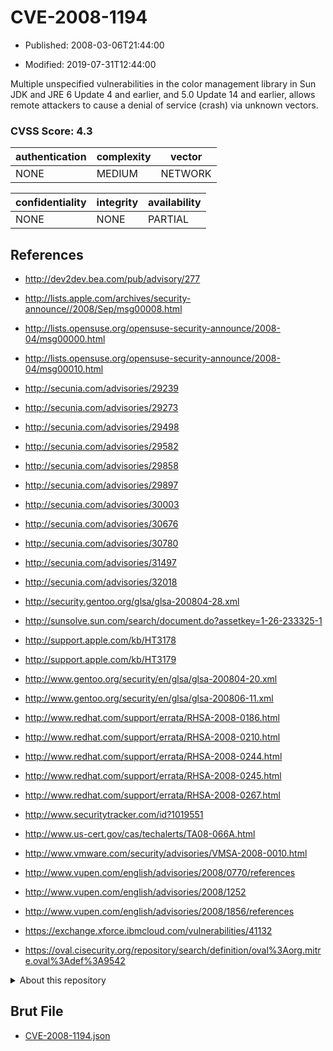 # CVE-2008-1194

- Published: 2008-03-06T21:44:00

- Modified: 2019-07-31T12:44:00

Multiple unspecified vulnerabilities in the color management library in Sun JDK and JRE 6 Update 4 and earlier, and 5.0 Update 14 and earlier, allows remote attackers to cause a denial of service (crash) via unknown vectors.

### CVSS Score: **4.3**

| authentication | complexity | vector |
| --- | --- | --- |
| NONE | MEDIUM | NETWORK |

| confidentiality | integrity | availability |
| --- | --- | --- |
| NONE | NONE | PARTIAL |

## References

* http://dev2dev.bea.com/pub/advisory/277

* http://lists.apple.com/archives/security-announce//2008/Sep/msg00008.html

* http://lists.opensuse.org/opensuse-security-announce/2008-04/msg00000.html

* http://lists.opensuse.org/opensuse-security-announce/2008-04/msg00010.html

* http://secunia.com/advisories/29239

* http://secunia.com/advisories/29273

* http://secunia.com/advisories/29498

* http://secunia.com/advisories/29582

* http://secunia.com/advisories/29858

* http://secunia.com/advisories/29897

* http://secunia.com/advisories/30003

* http://secunia.com/advisories/30676

* http://secunia.com/advisories/30780

* http://secunia.com/advisories/31497

* http://secunia.com/advisories/32018

* http://security.gentoo.org/glsa/glsa-200804-28.xml

* http://sunsolve.sun.com/search/document.do?assetkey=1-26-233325-1

* http://support.apple.com/kb/HT3178

* http://support.apple.com/kb/HT3179

* http://www.gentoo.org/security/en/glsa/glsa-200804-20.xml

* http://www.gentoo.org/security/en/glsa/glsa-200806-11.xml

* http://www.redhat.com/support/errata/RHSA-2008-0186.html

* http://www.redhat.com/support/errata/RHSA-2008-0210.html

* http://www.redhat.com/support/errata/RHSA-2008-0244.html

* http://www.redhat.com/support/errata/RHSA-2008-0245.html

* http://www.redhat.com/support/errata/RHSA-2008-0267.html

* http://www.securitytracker.com/id?1019551

* http://www.us-cert.gov/cas/techalerts/TA08-066A.html

* http://www.vmware.com/security/advisories/VMSA-2008-0010.html

* http://www.vupen.com/english/advisories/2008/0770/references

* http://www.vupen.com/english/advisories/2008/1252

* http://www.vupen.com/english/advisories/2008/1856/references

* https://exchange.xforce.ibmcloud.com/vulnerabilities/41132

* https://oval.cisecurity.org/repository/search/definition/oval%3Aorg.mitre.oval%3Adef%3A9542

<details>
<summary>About this repository</summary> 

  This repository is part of the project [Live Hack CVE](https://github.com/Live-Hack-CVE). Main website can be found [www.live-hack.org](https://www.live-hack.org) 
  
  Made by [Sn0wAlice](https://github.com/Sn0wAlice) for the people that care about security and need to have a feed of the latest CVEs. Hope you enjoy it, don't forget to star the repo and follow me on [Twitter](https://twitter.com/Sn0wAlice) and [Github](https://github.com/Sn0wAlice). And that is my [personnal website](https://www.alice-snow.me/)

  - [Home Page](https://github.com/Live-Hack-CVE)
  - [Framework](https://github.com/Live-Hack-CVE/cve-framework)
  - [CVE database](https://github.com/Live-Hack-CVE/full_database)
  - [Changelog](https://github.com/Live-Hack-CVE/Changelog)
</details>

## Brut File

* [CVE-2008-1194.json](https://raw.githubusercontent.com/Live-Hack-CVE/full_database/main/cves/2008/CVE-2008-1194.json)


